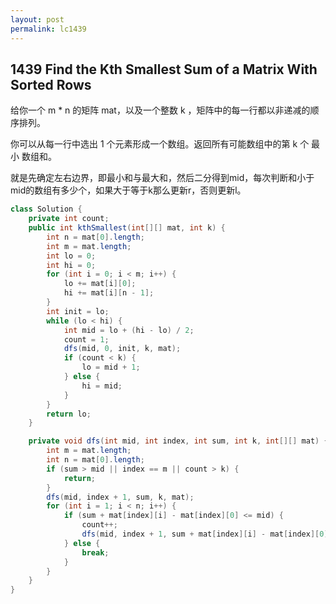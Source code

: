 ```yaml
---
layout: post
permalink: lc1439 
---
```


## 1439	Find the Kth Smallest Sum of a Matrix With Sorted Rows

给你一个 m * n 的矩阵 mat，以及一个整数 k ，矩阵中的每一行都以非递减的顺序排列。

你可以从每一行中选出 1 个元素形成一个数组。返回所有可能数组中的第 k 个 最小 数组和。

就是先确定左右边界，即最小和与最大和，然后二分得到mid，每次判断和小于mid的数组有多少个，如果大于等于k那么更新r，否则更新l。

```java
class Solution {
    private int count;
    public int kthSmallest(int[][] mat, int k) {
        int n = mat[0].length;
        int m = mat.length;
        int lo = 0;
        int hi = 0;
        for (int i = 0; i < m; i++) {
            lo += mat[i][0];
            hi += mat[i][n - 1];
        }
        int init = lo;
        while (lo < hi) {
            int mid = lo + (hi - lo) / 2;
            count = 1;
            dfs(mid, 0, init, k, mat);
            if (count < k) {
                lo = mid + 1;
            } else {
                hi = mid;
            }
        }
        return lo;
    }

    private void dfs(int mid, int index, int sum, int k, int[][] mat) {
        int m = mat.length;
        int n = mat[0].length;
        if (sum > mid || index == m || count > k) {
            return;
        }
        dfs(mid, index + 1, sum, k, mat);
        for (int i = 1; i < n; i++) {
            if (sum + mat[index][i] - mat[index][0] <= mid) {
                count++;
                dfs(mid, index + 1, sum + mat[index][i] - mat[index][0], k, mat);
            } else {
                break;
            }
        }
    }
}
```
